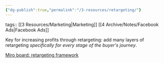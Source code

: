 ```yaml
---
{"dg-publish":true,"permalink":"/3-resources/retargeting/"}
---
```


tags:: [[3 Resources/Marketing\|Marketing]] [[4 Archive/Notes/Facebook Ads\|Facebook Ads]]

Key for increasing profits through retargeting: add many layers of retargeting *specifically for every stage of the buyer's journey*.

[Miro board: retargeting framework](https://miro.com/app/board/uXjVNhBEKZ0=/?share_link_id=560606257867&embedId=975482726151&embedSource=oembed&embedMode=view_only_without_ui)

